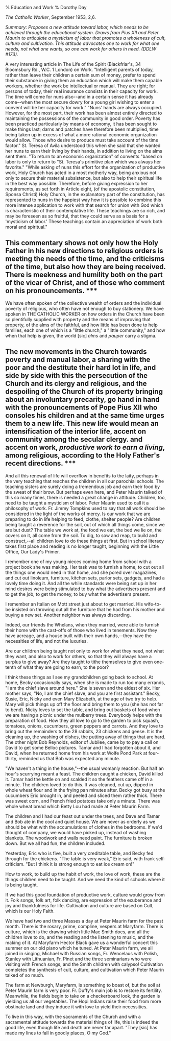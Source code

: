 % Education and Work
% Dorothy Day

*The Catholic Worker*, September 1953, 2,6.

*Summary: Proposes a new attitude toward labor, which needs to be
achieved through the educational system. Draws from Pius XII and Peter
Maurin to articulate a mysticism of labor that promotes a wholeness of
cult, culture and cultivation. This attitude advocates one to work for
what one needs, not what one wants, so one can work for others in need.
(DDLW \#173).*

A very interesting article in The Life of the Spirit (Blackfriar's, 34
Bloomsbury Rd., W.C. 1 London) on Work. "Intelligent parents of today,
rather than leave their children a certain sum of money, prefer to spend
their substance in giving them an education which will make them capable
workers, whether the work be intellectual or manual. They are right; for
persons of today, their real insurance consists in their capacity for
work. The time will come for nuns also--and in a certain sense it has
already come--when the most secure dowry for a young girl wishing to
enter a convent will be her capacity for work." "Nuns' hands are always
occupied. However, for the most part, their work has been almost
entirely directed to maintaining the possessions of the community in
good order. Poverty has been practiced particularly by means of economy,
it has been sought to make things last; darns and patches have therefore
been multiplied, time being taken up in excess of what a more rational
economic organization would allow. Those who desire to produce must take
account of the time factor." St. Teresa of Avila understood this when
she said that she wanted her nuns to earn their living by their hands,
in addition to living on the alms sent them. "To return to an economic
organization" of convents "based on labor is only to return to "St.
Teresa's primitive plan which was always her favorite." "While asking of
nuns this effort for the organization of productive work, Holy Church
has acted in a most motherly way, being anxious not only to secure their
material subsistence, but also to help their spiritual life in the best
way possible. Therefore, before giving expression to her requirements,
as set forth in Article eight, (of the apostolic constitution, Sponsa
Christi) Holy Church, in the explanatory part of the constitution, has
represented to nuns in the happiest way how it is possible to combine
this more intense application to work with that search for union with
God which is characteristic of their contemplative life. These teachings
are so rich, and may be foreseen as so fruitful, that they could serve
as a basis for a 'mysticism of labor.' These teachings contain an
appreciation of work both moral and spiritual."

This commentary shows not only how the Holy Father in his new directions
to religious orders is meeting the needs of the time, and the criticisms
of the time, but also how they are being received. There is meekness and
humility both on the part of the vicar of Christ, and of those who
comment on his pronouncements.
\*\*\*
---

We have often spoken of the collective wealth of orders and the
individual poverty of religious, who often have not enough to buy
stationery. We have spoken in THE CATHOLIC WORKER on how orders in the
Church have been so plentifully supplied with property and the means of
improving that property, of the alms of the faithful, and how little has
been done to help families, each one of which is a "little church," a
"little community," and how when that help is given, the world [sic]
*alms* and *pauper* carry a stigma.

The new movements in the Church towards poverty and manual labor, a
sharing with the poor and the destitute their hard lot in life, and side
by side with this the persecution of the Church and its clergy and
religious, and the despoiling of the Church of its property bringing
about an involuntary precarity, go hand in hand with the pronouncements
of Pope Pius XII who consoles his children and at the same time urges
them to a new life. This new life would mean an intensification of the
interior life, accent on community among the secular clergy. and accent
on work, *productive work to earn a living*, among religious, according
to the Holy Father's recent directions.
\*\*\*
---

And all this renewal of life will overflow in benefits to the laity,
perhaps in the very teaching that reaches the children in all our
parochial schools. The teaching sisters are surely doing a tremendous
job and earn their food by the sweat of their brow. But perhaps even
here, and Peter Maurin talked of this so many times, there is needed a
great change in attitude. Children, too, need to be taught a mysticism
of labor. Peter Maurin used to call it a philosophy of work. Fr. Jimmy
Tompkins used to say that all work should be considered in the light of
the works of mercy. Is our work that we are preparing to do in life
helping to feed, clothe, shelter people? Are children being taught a
reverence for the soil, out of which all things come, since we are but
dust? The table we work at, the food we eat, the bed we lie on, the
covers on it, all come from the soil. To dig, to sow and reap, to build
and construct,--all children love to do these things at first. But in
school literacy takes first place and reading is no longer taught,
beginning with the Little Office, Our Lady's Primer.

I remember one of my young nieces coming home from school with a project
book she was making. Her task was to furnish a home, to cut out all the
things one would need in that home, and she pored over magazines, and
cut out linoleum, furniture, kitchen sets, parlor sets, gadgets, and had
a lovely time doing it. And all the while standards were being set up in
her mind desires were being stimulated to buy what the advertisers
present and to get the job, to get the money, to buy what the
advertisers present.

I remember an Italian on Mott street just about to get married. His
wife-to-be insisted on throwing out all the furniture that he had from
his mother and buying a new set. Another neighbor was always discarding.

Indeed, our friends the Whelans, when they married, were able to furnish
their home with the cast-offs of those who lived in tenements. Now they
have acreage, and a house built with their own hands,--they have the
necessities of life, and not the luxuries.

Are our children being taught not only to work for what they need, not
what they want, and also to work for others, so that they will always
have a surplus to give away? Are they taught to tithe themselves to give
even one-tenth of what they are going to earn, to the poor?

I think these things as I see my grandchildren going back to school. At
home, Becky occasionally says, when she is made to run too many errands,
"I am the chief slave around here." She is seven and the eldest of six.
Her mother says, "No, I am the chief slave, and you are first
assistant." Becky, Susie, Eric, Nicky and even Mary Elizabeth, at the
age of two try to help. Mary will pick things up off the floor and bring
them to you (she has not far to bend). Nicky loves to set the table, and
bring out baskets of food when we are having a picnic under the mulberry
trees. Everybody helps with the preparation of food. How they all love
to go to the garden to pick squash, tomatoes, onions, cucumbers, green
peppers and carrots. And they love to bring out the remainders to the 28
rabbits, 23 chickens and geese. It is the cleaning up, the washing of
dishes, the putting away of things that are hard. The other night Bob
Reynolds, editor of Jubilee, came by to pay a call on David to get some
Belloc pictures. Tamar and I had forgotten about it, and David, when he
returned home from his work at Wolfe Pond Park at four-thirty, reminded
us that Bob was expected any minute.

"We haven't a thing in the house,"--the usual womanly reaction. 
But half an hour's scurrying meant a feast. The children caught a
chicken, David killed it. Tamar had the kettle on and scalded it so the
feathers came off in a minute. The children loved to do this. It was
cleaned, cut up, dipped in whole wheat flour and in the frying pan
minutes after. Becky got busy at the cucumbers Eric brought in, and
peeled and sliced them rather thick. There was sweet corn, and French
fried potatoes take only a minute. There was whole wheat bread which
Betty Lou had made at Peter Maurin Farm.

The children and I had our feast out under the trees, and Dave and Tamar
and Bob ate in the cool and quiet house. We are never as orderly as we
should be what with the accumulations of clothes in the bedrooms. If
we'd thought of company, we would have picked up, instead of washing
blankets. The woodwork and walls need paint. The furniture is broken
down. But we all had fun, the children included.

Yesterday, Eric who is five, built a very creditable table, and Becky
fed through for the chickens. "The table is very weak," Eric said, with
frank self-criticism. "But I think it is strong enough to eat ice cream
on!"

How to work, to build up the habit of work, the love of work, these are
the things children need to be taught. And we need the kind of schools
where it is being taught.

If we had this good foundation of productive work, culture would grow
from it. Folk songs, folk art, folk dancing, are expression of the
exuberance and joy and thankfulness for life. Cultivation and culture
are based on Cult, which is our Holy Faith.

We have had two and three Masses a day at Peter Maurin farm for the past
month. There is the rosary, prime, compline, vespers at Maryfarm. There
is culture, which is the drawing which little Mac Smith does, and all
the children love to do, and the reading and the listening to music, and
the making of it. At Maryfarm Hector Black gave us a wonderful concert
this summer on our old piano which he tuned. At Peter Maurin farm, we
all joined in singing, Michael with Russian songs, Fr. Wencelaus with
Polish, Stanley with Lithuanian, Fr. Pinet and the three seminarians who
were visiting with French songs, and the Smith children with calypso!
Cultivation completes the synthesis of cult, culture, and cultivation
which Peter Maurin talked of so much.

The farm at Newburgh, Maryfarm, is something to boast of, but the soil
at Peter Maurin farm is very poor. Fr. Duffy's main job is to restore
its fertility. Meanwhile, the fields begin to take on a checkerboard
look, the garden is yielding us all our vegetables. The Hopi Indians
raise their food from more obstinate land and they induce it with love
to yield their necessities.

To live in this way, with the sacraments of the Church and with a
sacramental attitude towards the material things of life, this is indeed
the good life, even though life and death are never far apart. "They
[sic] has made my lines to fall in goodly places, O my God."

